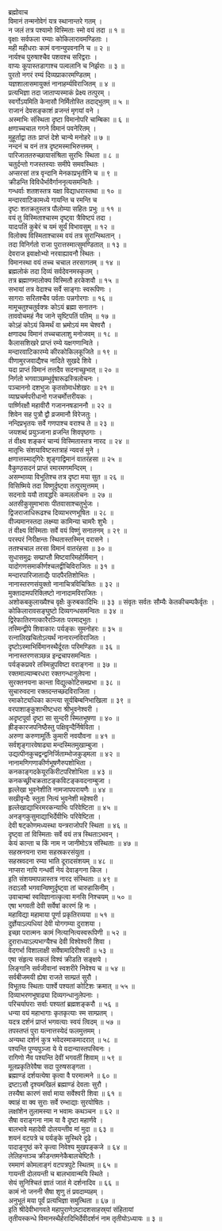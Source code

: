 ब्रह्मोवाच  
विमानं तन्मनोवेगं यत्र स्थानान्तरे गतम् ।  
न जलं तत्र पश्यामो विस्मिताः स्मो वयं तदा ॥ १ ॥  
वृक्षाः सर्वफला रम्याः कोकिलारावमण्डिताः ।  
मही महीधराः कामं वनान्युपवनानि च ॥ २ ॥  
नार्यश्च पुरुषाश्चैव पशवश्च सरिद्वराः ।  
वाप्यः कूपास्तडागाश्च पल्वलानि च निर्झराः ॥ ३ ॥  
पुरतो नगरं रम्यं दिव्यप्राकारमण्डितम् ।  
यज्ञशालासमायुक्तं नानाहर्म्यविराजितम् ॥ ४ ॥  
प्रत्यभिज्ञा तदा जाताप्यस्माकं प्रेक्ष्य तत्पुरम् ।  
स्वर्गोऽयमिति केनासौ निर्मितोस्ति तदाद्‌भुतम् ॥ ५ ॥  
राजानं देवसङ्काशं व्रजन्तं मृगयां वने ।  
अस्माभिः संस्थिता दृष्टा विमानोपरि चाम्बिका ॥ ६ ॥  
क्षणाच्चचाल गगने विमानं पवनेरितम् ।  
मुहूर्ताद्वा ततः प्राप्तं देशे चान्ये मनोहरे ॥ ७ ॥  
नन्दनं च वनं तत्र दृष्टमस्माभिरुत्तमम् ।  
पारिजाततरुच्छायासंश्रिता सुरभिः स्थिता ॥ ८ ॥  
चतुर्दन्तो गजस्तस्याः समीपे समवस्थितः ।  
अप्सरसां तत्र वृन्दानि मेनकाप्रभृतीनि च ॥ ९ ॥  
क्रीडन्ति विविधैर्भावैर्गाननृत्यसमन्वितैः ।  
गन्धर्वाः शतशस्तत्र यक्षा विद्याधरास्तथा ॥ १० ॥  
मन्दारवाटिकामध्ये गायन्ति च रमन्ति च  
दृष्टः शतक्रतुस्तत्र पौलोम्या सहितः प्रभुः ॥ ११ ॥  
वयं तु विस्मिताश्चास्म दृष्ट्वा त्रैविष्टपं तदा ।  
यादःपतिं कुबेरं च यमं सूर्यं विभावसुम् ॥ १२ ॥  
विलोक्य विस्मिताश्चास्म वयं तत्र सुरान्स्थितान् ।  
तदा विनिर्गतो राजा पुरात्तस्मात्सुमण्डितात् ॥ १३ ॥  
देवराज इवाक्षोभ्यो नरवाह्यावनौ स्थितः ।  
विमानस्था वयं तच्च चचाल तरसागतम् ॥ १४ ॥  
ब्रह्मलोकं तदा दिव्यं सर्वदेवनमस्कृतम् ।  
तत्र ब्रह्माणमालोक्य विस्मितौ हरकेशवौ ॥ १५ ॥  
सभायां तत्र वेदाश्च सर्वे साङ्गाः स्वरूपिणः ।  
सागराः सरितश्चैव पर्वताः पन्नगोरगाः ॥ १६ ॥  
मामूचतुश्चतुर्वक्त्रः कोऽयं ब्रह्मा सनातनः ।  
ताववोचमहं नैव जाने सृष्टिपतिं पतिम् ॥ १७ ॥  
कोऽहं कोऽयं किमर्थं वा भ्रमोऽयं मम चेश्वरौ ।  
क्षणादथ विमानं तच्चचालाशु मनोजवम् ॥ १८ ॥  
कैलासशिखरे प्राप्तं रम्ये यक्षगणान्विते ।  
मन्दारवाटिकारम्ये कीरकोकिलकूजिते ॥ १९ ॥  
वीणामुरजवाद्यैश्च नादिते सुखदे शिवे ।  
यदा प्राप्तं विमानं तत्तदैव सदनाच्छुभात् ॥ २० ॥  
निर्गतो भगवाञ्छम्भुर्वृषारूढस्त्रिलोचनः ।  
पञ्चाननो दशभुजः कृतसोमार्धशेखरः ॥ २१ ॥  
व्याघ्रचर्मपरीधानो गजचर्मोत्तरीयकः ।  
पार्ष्णिरक्षौ महावीरौ गजाननषडाननौ ॥ २२ ॥  
शिवेन सह पुत्रौ द्वौ व्रजमानौ विरेजतुः ।  
नन्दिप्रभृतयः सर्वे गणपाश्च वराश्च ते ॥ २३ ॥  
जयशब्दं प्रयुञ्जाना व्रजन्ति शिवपृष्ठगाः ।  
तं वीक्ष्य शङ्करं चान्यं विस्मितास्तत्र नारद ॥ २४ ॥  
मातृभिः संशयाविष्टस्तत्राहं न्यवसं मुने ।  
क्षणात्तस्माद्‌गिरेः शृङ्गाद्विमानं वातरंहसा ॥ २५ ॥  
वैकुण्ठसदनं प्राप्तं रमारमणमन्दिरम् ।  
असम्भाव्या विभूतिश्च तत्र दृष्टा मया सुत ॥ २६ ॥  
विसिष्मिये तदा विष्णुर्दृष्ट्वा तत्पुरमुत्तमम् ।  
सदनाग्रे ययौ तावद्धरिः कमललोचनः ॥ २७ ॥  
अतसीकुसुमाभासः पीतवासाश्चतुर्भुजः ।  
द्विजराजाधिरूढश्च दिव्याभरणभूषितः ॥ २८ ॥  
वीज्यमानस्तदा लक्ष्म्या कामिन्या चामरैः शुभैः ।  
तं वीक्ष्य विस्मिताः सर्वे वयं विष्णुं सनातनम् ॥ २९ ॥  
परस्परं निरीक्षन्तः स्थितास्तस्मिन् वरासने ।  
ततश्चचाल तरसा विमानं वातरंहसा ॥ ३० ॥  
सुधासमुद्रः सम्प्राप्तौ मिष्टवारिमहोर्मिमान् ।  
यादोगणसमाकीर्णश्चलद्वीचिविराजितः ॥ ३१ ॥  
मन्दारपारिजाताद्यैः पादपैरतिशोभितः ।  
नानास्तरणसंयुक्तो नानाचित्रविचित्रितः ॥ ३२ ॥  
मुक्तादामपरिक्लिष्टो नानादामविराजितः ।  
अशोकबकुलाख्यैश्च वृक्षैः कुरुबकादिभिः ॥ ३३ ॥
संवृतः सर्वतः सौ‌म्यैः केतकीचम्पकैर्वृतः ।  
कोकिलारावसङ्घुष्टो दिव्यगन्धसमन्वितः ॥ ३४ ॥  
द्विरेफातिरणत्कारैरञ्जितः परमाद्‌भुतः ।  
तस्मिन्द्वीपे शिवाकारः पर्यङ्कः सुमनोहरः ॥ ३५ ॥  
रत्नालिखचितोऽत्यर्थं नानारत्नविराजितः ।  
दृष्टोऽस्माभिर्विमानस्थैर्दूरतः परिमण्डितः ॥ ३६ ॥  
नानास्तरणसञ्छन्न इन्द्रचापसमन्वितः ।  
पर्यङ्कप्रवरे तस्मिन्नुपविष्टा वराङ्गना ॥ ३७ ॥  
रक्तमाल्याम्बरधरा रक्तगन्धानुलेपना ।  
सुरक्तनयना कान्ता विद्युत्कोटिसमप्रभा ॥ ३८ ॥  
सुचारुवदना रक्तदन्तच्छदविराजिता ।  
रमाकोट्यधिका कान्त्या सूर्यबिम्बनिभाखिला ॥ ३९ ॥  
वरपाशाङ्कुशाभीष्टधरा श्रीभुवनेश्वरी ।  
अदृष्टपूर्वा दृष्टा सा सुन्दरी स्मितभूषणा ॥ ४० ॥  
ह्रीङ्कारजपनिष्ठैस्तु पक्षिवृन्दैर्निषेविता ।  
अरुणा करुणामूर्तिः कुमारी नवयौवना ॥ ४१ ॥  
सर्वशृङ्गारवेषाढ्या मन्दस्मितमुखाम्बुजा ।  
उद्यत्पीनकुचद्वन्द्वनिर्जिताम्भोजकुड्‌मला ॥ ४२ ॥  
नानामणिगणाकीर्णभूषणैरुपशोभिता ।  
कनकाङ्गदकेयूरकिरीटपरिशोभिता ॥ ४३ ॥  
कनकच्छ्रीचक्रताटङ्कविटङ्कवदनाम्बुजा ।  
हृल्लेखा भुवनेशीति नामजापपरायणैः ॥ ४४ ॥  
सखीवृन्दैः स्तुता नित्यं भुवनेशी महेश्वरी ।  
हृल्लेखाद्याभिरमरकन्याभिः परिवेष्टिता ॥ ४५ ॥  
अनङ्गकुसुमाद्याभिर्देवीभिः परिवेष्टिता ।  
देवी षट्‌कोणमध्यस्था यन्त्रराजोपरि स्थिता ॥ ४६ ॥  
दृष्ट्वा तां विस्मिताः सर्वे वयं तत्र स्थिताऽभवन् ।  
केयं कान्ता च किं नाम न जानीमोऽत्र संस्थिताः ॥ ४७ ॥  
सहस्रनयना रामा सहस्रकरसंयुता ।  
सहस्रवदना रम्या भाति दूरादसंशयम् ॥ ४८ ॥  
नाप्सरा नापि गन्धर्वी नेयं देवाङ्गना किल ।  
इति संशयमापन्नास्तत्र नारद संस्थिताः ॥ ४९ ॥  
तदाऽसौ भगवान्विष्णुर्दृष्ट्वा तां चारुहासिनीम् ।  
उवाचाम्बां स्वविज्ञानात्कृत्वा मनसि निश्चयम् ॥ ५० ॥  
एषा भगवती देवी सर्वेषां कारणं हि नः ।  
महाविद्या महामाया पूर्णा प्रकृतिरव्यया ॥ ५१ ॥  
दुर्ज्ञेयाऽल्पधियां देवी योगगम्या दुराशया ।  
इच्छा परात्मनः कामं नित्यानित्यस्वरूपिणी ॥ ५२ ॥  
दुराराध्याऽल्पभाग्यैश्च देवी विश्वेश्वरी शिवा ।  
वेदगर्भा विशालाक्षी सर्वेषामादिरीश्वरी ॥ ५३ ॥  
एषा संहृत्य सकलं विश्वं क्रीडति सङ्क्षये ।  
लिङ्गानि सर्वजीवानां स्वशरीरे निवेश्य च ॥ ५४ ॥  
सर्वबीजमयी ह्येषा राजते साम्प्रतं सुरौ ।  
विभूतयः स्थिताः पार्श्वे पश्यतां कोटिशः क्रमात् ॥ ५५ ॥  
दिव्याभरणभूषाढ्या दिव्यगन्धानुलेपनाः ।  
परिचर्यापराः सर्वाः पश्यतां ब्रह्मशङ्करौ ॥ ५६ ॥  
धन्या वयं महाभागाः कृतकृत्याः स्म साम्प्रतम् ।  
यदत्र दर्शनं प्राप्तं भगवत्याः स्वयं त्विदम् ॥ ५७ ॥  
तपस्तप्तं पुरा यत्नात्तस्येदं फलमुत्तमम् ।  
अन्यथा दर्शनं कुत्र भवेदस्माकमादरात् ॥ ५८ ॥  
पश्यन्ति पुण्यपुञ्जा ये ये वदान्यास्तपस्विनः ।  
रागिणो नैव पश्यन्ति देवीं भगवतीं शिवाम् ॥ ५९ ॥  
मूलप्रकृतिरेवैषा सदा पुरुषसङ्गता ।  
ब्रह्माण्डं दर्शयत्येषा कृत्वा वै परमात्मने ॥ ६० ॥  
द्रष्टाऽसौ दृश्यमखिलं ब्रह्माण्डं देवताः सुरौ ।  
तस्यैषा कारणं सर्वा माया सर्वेश्वरी शिवा ॥ ६१ ॥  
क्वाहं वा क्व सुराः सर्वे रम्भाद्याः सुरयोषितः ।  
लक्षांशेन तुलामस्या न भवामः कथञ्चन ॥ ६२ ॥  
सैषा वराङ्गना नाम या वै दृष्टा महार्णवे ।  
बालभावे महादेवी दोलयन्तीव मां मुदा ॥ ६३ ॥  
शयनं वटपत्रे च पर्यङ्के सुस्थिरे दृढे ।  
पादाङ्गुष्ठं करे कृत्वा निवेश्य मुखपङ्कजे ॥ ६४ ॥  
लेलिहन्तञ्च क्रीडन्तमनेकैबालचेष्टितैः ।  
रममाणं कोमलाङ्गं वटपत्रपुटे स्थितम् ॥ ६५ ॥  
गायन्ती दोलयन्ती च बालभावान्मयि स्थिते ।  
सेयं सुनिश्चितं ज्ञातं जातं मे दर्शनादिव ॥ ६६ ॥  
कामं नो जननी सैषा शृणु तं प्रवदाम्यहम् ।  
अनुभूतं मया पूर्वं प्रत्यभिज्ञा समुत्थिता ॥ ६७ ॥  
इति श्रीदेवीभागवते महापुराणेऽष्टादशसाहस्र्यां संहितायां  
तृतीयस्कन्धे विमानस्थैर्हरादिभिर्देवीदर्शनं नाम तृतीयोऽध्यायः ॥ ३ ॥

